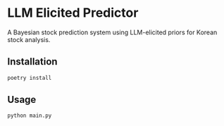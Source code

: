 # LLM Elicited Predictor

A Bayesian stock prediction system using LLM-elicited priors for Korean stock analysis.

## Installation

```bash
poetry install
```

## Usage

```bash
python main.py
``` 